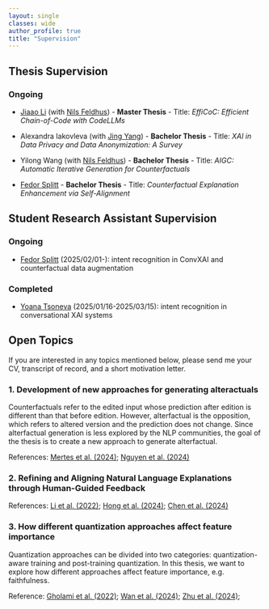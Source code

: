 ```yaml
---
layout: single
classes: wide
author_profile: true
title: "Supervision"
---
```


## Thesis Supervision
### Ongoing
- [Jiaao Li](https://github.com/grayJiaaoLi) (with [Nils Feldhus](https://nfelnlp.github.io/)) - **Master Thesis** - Title: _EffiCoC: Efficient Chain-of-Code with CodeLLMs_

- Alexandra Iakovleva (with [Jing Yang](https://www.tu.berlin/en/qu/ueber-uns/team-personen/senior-researchers/dr-jing-yang)) - **Bachelor Thesis** - Title: _XAI in Data Privacy and Data Anonymization: A Survey_

- Yilong Wang (with [Nils Feldhus](https://nfelnlp.github.io/)) - **Bachelor Thesis** - Title: _AIGC: Automatic Iterative Generation for Counterfactuals_

- [Fedor Splitt](https://github.com/fledor) - **Bachelor Thesis** - Title: _Counterfactual Explanation Enhancement via Self-Alignment_

[//]: # (### Completed)

## Student Research Assistant Supervision
### Ongoing
- [Fedor Splitt](https://github.com/fledor) (2025/02/01-): intent recognition in ConvXAI and counterfactual data augmentation

### Completed
- [Yoana Tsoneva](https://github.com/ytsoneva24) (2025/01/16-2025/03/15): intent recognition in conversational XAI systems

## Open Topics
If you are interested in any topics mentioned below, please send me your CV, transcript of record, and a short motivation letter.

[//]: # (### 1. ToolFormer integration in conversational XAI systems)

[//]: # (As LLMs is getting more and more complex, the need for explaining black box model is growing. However, sometimes one-off explanations are not sufficient, e.g., due to ambiguity. Thus, we introduced interactive conversational XAI systems, which can provide multiple explainability methods in a dialogue manner. The code can be reused from below referenced papers &#40;https://github.com/DFKI-NLP/InterroLang&#41;, which can also give you an overview how such systems look like. The goal of this thesis is: try to integrate Toolformer into conversation XAI systems. When a specific explainability method is called by the user, the user question should be annotated by some certain patterns, with help of which corresponding tools should be invoked.)

[//]: # ()
[//]: # (References: <a href="https://aclanthology.org/2023.findings-emnlp.359/">Feldhus et al. &#40;2023&#41;</a>; <a href="https://aclanthology.org/2024.hcinlp-1.9/">Wang et al. &#40;2024&#41;</a>; <a href="https://openreview.net/pdf?id=Yacmpz84TH">Schick et al. &#40;2023&#41;</a>)

### 1. Development of new approaches for generating alteractuals
Counterfactuals refer to the edited input whose prediction after edition is different than that before edition. However, alterfactual is the opposition, which refers to altered version and the prediction does not change. Since alterfactual generation is less explored by the NLP communities, the goal of the thesis is to create a new approach to generate alterfactual.

References: <a href="https://arxiv.org/pdf/2405.05295">Mertes et al. (2024)</a>;  <a href="https://www.arxiv.org/pdf/2408.10528">Nguyen et al. (2024)</a>

### 2. Refining and Aligning Natural Language Explanations through Human-Guided Feedback
References: [Li et al. (2022)](https://aclanthology.org/2022.findings-acl.75/); [Hong et al. (2024)](https://aclanthology.org/2024.emnlp-main.626/); [Chen et al. (2024)](https://arxiv.org/abs/2412.08393)

### 3. How different quantization approaches affect feature importance
Quantization approaches can be divided into two categories: quantization-aware training and post-training quantization. In this thesis, we want to explore how different approaches affect feature importance, e.g. faithfulness.

Reference: [Gholami et al. (2022)](https://arxiv.org/abs/2103.13630); [Wan et al. (2024)](https://openreview.net/forum?id=bsCCJHbO8A); [Zhu et al. (2024)](https://direct.mit.edu/tacl/article/doi/10.1162/tacl_a_00704/125482/A-Survey-on-Model-Compression-for-Large-Language);